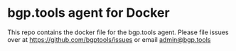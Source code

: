 # bgp.tools agent for Docker

This repo contains the docker file for the bgp.tools agent. Please file issues over at https://github.com/bgptools/issues or email admin@bgp.tools
